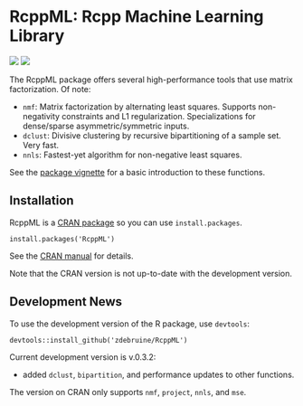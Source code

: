 # RcppML: Rcpp Machine Learning Library

[![](https://cranlogs.r-pkg.org/badges/grand-total/RcppML)](https://cran.r-project.org/package=RcppML)
[![](https://www.r-pkg.org/badges/version-last-release/RcppML)](https://cran.r-project.org/package=RcppML)

The RcppML package offers several high-performance tools that use matrix factorization. Of note:
* `nmf`: Matrix factorization by alternating least squares. Supports non-negativity constraints and L1 regularization. Specializations for dense/sparse asymmetric/symmetric inputs.
* `dclust`: Divisive clustering by recursive bipartitioning of a sample set. Very fast.
* `nnls`: Fastest-yet algorithm for non-negative least squares.

See the [package vignette](https://cran.r-project.org/web/packages/RcppML/vignettes/RcppML.html) for a basic introduction to these functions.

## Installation

RcppML is a [CRAN package](https://cran.r-project.org/web/packages/RcppML/index.html) so you can use `install.packages`.

```
install.packages('RcppML')
```

See the [CRAN manual](https://cran.r-project.org/web/packages/RcppML/RcppML.pdf) for details.

Note that the CRAN version is not up-to-date with the development version.

## Development News

To use the development version of the R package, use `devtools`:

```
devtools::install_github('zdebruine/RcppML')
```

Current development version is v.0.3.2:
 - added `dclust`, `bipartition`, and performance updates to other functions.

The version on CRAN only supports `nmf`, `project`, `nnls`, and `mse`.

